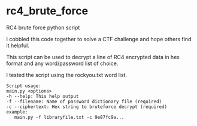 # rc4_brute_force
RC4 brute force python script

I cobbled this code together to solve a CTF challenge and hope others find it helpful.

This script can be used to decrypt a line of RC4 encrypted data in hex format and any word/password list of choice.

I tested the script using the rockyou.txt word list.
```
Script usage:
main.py <options>
-h --help: This help output
-f --filename: Name of password dictionary file (required)
-c --ciphertext: Hex string to bruteforce decrypt (required)
example:
   main.py -f libraryfile.txt -c 9e87fc9a...
```
